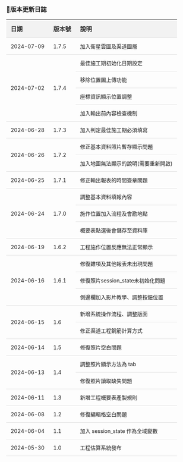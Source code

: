 ### 	:speech_balloon:版本更新日誌

<style>
  table {
    width: 100%;
    border-collapse: collapse;
    margin-bottom: 20px;
  }
  th, td {
    padding: 12px;
    text-align: left;
    border-bottom: 1px solid #ddd;
  }
  th {
    background-color: #f2f2f2;
    color: #333;
    font-size: 16px;
  }
  td {
    font-size: 14px;
  }
</style>

<table>
  <thead>
    <tr>
      <th>日期</th>
      <th>版本號</th>
      <th>說明</th>
    </tr>
  </thead>
  <tbody>
    <tr>
      <td >2024-07-09</td>
      <td >1.7.5</td>
      <td>加入衛星雲圖及渠道圖層</td>
    </tr>
    <tr>
      <td rowspan="4">2024-07-02</td>
      <td rowspan="4">1.7.4</td>
      <td>最佳施工期初始化日期設定</td>
    </tr>
    <tr>
      <td>移除位置圖上傳功能</td>
    </tr>
    <tr>
      <td>座標資訊顯示位置調整</td>
    </tr>
    <tr>
      <td>加入輸出前內容檢查機制</td>
    </tr>
    <tr>
      <td >2024-06-28</td>
      <td >1.7.3</td>
      <td>加入判定最佳施工期必須填寫</td>
    </tr>
    <tr>
      <td rowspan="2">2024-06-26</td>
      <td rowspan="2">1.7.2</td>
      <td>修正基本資料照片暫存顯示問題</td>
    </tr>
    <tr>
      <td>加入地圖無法顯示的說明(需要重新開啟)</td>
    </tr>
    <tr>
      <td >2024-06-25</td>
      <td >1.7.1</td>
      <td>修正輸出報表的時間簽章問題</td>
    </tr>
    <tr>
      <td rowspan="3">2024-06-24</td>
      <td rowspan="3">1.7.0</td>
      <td>調整基本資料填報內容</td>
    </tr>
    <tr>
      <td>施作位置加入流程及會勘地點</td>
    </tr>
    <tr>
      <td>概要表點選後會儲存至資料庫</td>
    </tr>
    <tr>
      <td >2024-06-19</td>
      <td >1.6.2</td>
      <td>工程施作位置反應無法正常顯示</td>
    </tr>
    <tr>
      <td rowspan="3">2024-06-16</td>
      <td rowspan="3">1.6.1</td>
      <td>修復雜項及其他報表未出現問題</td>
    </tr>
    <tr>
      <td>修復照片session_state未初始化問題</td>
    </tr>
    <tr>
      <td>側邊欄加入影片教學、調整按鈕位置</td>
    </tr>
    <tr>
      <td rowspan="2">2024-06-15</td>
      <td rowspan="2">1.6</td>
      <td>新增系統操作流程、調整版面</td>
    </tr>
    <tr>
      <td>修正渠道工程鋼筋計算方式</td>
    </tr>
    <tr>
      <td>2024-06-14</td>
      <td>1.5</td>
      <td>修復照片空白問題</td>
    </tr>
    <tr>
      <td rowspan="2">2024-06-13</td>
      <td rowspan="2">1.4</td>
      <td>調整照片顯示方法為 tab</td>
    </tr>
    <tr>
      <td>修復照片讀取缺失問題</td>
    </tr>
    <tr>
      <td>2024-06-11</td>
      <td>1.3</td>
      <td>新增工程概要表產製規則</td>
    </tr>
    <tr>
      <td>2024-06-08</td>
      <td>1.2</td>
      <td>修復編輯格空白問題</td>
    </tr>
    <tr>
      <td>2024-06-04</td>
      <td>1.1</td>
      <td>加入 session_state 作為全域變數</td>
    </tr>
    <tr>
      <td>2024-05-30</td>
      <td>1.0</td>
      <td>工程估算系統發布</td>
    </tr>
  </tbody>
</table>
